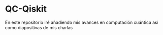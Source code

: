 # QC-Qiskit
En este repositorio iré añadiendo mis avances en computación cuántica así como diapositivas de mis charlas
